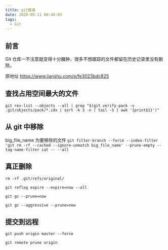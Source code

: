 ```yaml
---
title: git瘦身
date: 2020-05-11 00:48:03
tags:
  - Git
---
```


## 前言

Git 仓库一不注意就变得十分臃肿，很多不想跟踪的文件都留在历史记录里没有删除。

原地址 <https://www.jianshu.com/p/fe3023bdc825>

## 查找占用空间最大的文件

`git rev-list --objects --all | grep "$(git verify-pack -v .git/objects/pack/*.idx | sort -k 3 -n | tail -5 | awk '{print$1}')"`

## 从 git 中移除

big_file_name 为要移除的文件
`git filter-branch --force --index-filter 'git rm -rf --cached --ignore-unmatch big_file_name' --prune-empty --tag-name-filter cat -- --all`

## 真正删除

`rm -rf .git/refs/original/`

`git reflog expire --expire=now --all`

`git gc --prune=now`

`git gc --aggressive --prune=now`

## 提交到远程

`git push origin master --force`

`git remote prune origin`
